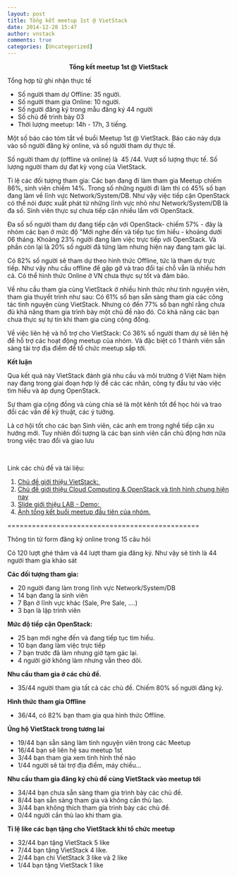 ```yaml
---
layout: post
title: Tổng kết meetup 1st @ VietStack
date: 2014-12-28 15:47
author: vnstack
comments: true
categories: [Uncategorized]
---
```

<p style="text-align:center;"><strong>Tổng kết meetup 1st @ VietStack</strong></p>
Tổng hợp từ ghi nhận thực tế
<ul>
	<li>Số người tham dự Offline: 35 người.</li>
	<li>Số người tham gia Online: 10 người.</li>
	<li>Số người đăng ký trong mẫu đăng ký 44 người</li>
	<li>Số chủ đề trình bày 03</li>
	<li>Thời lượng meetup: 14h - 17h, 3 tiếng.</li>
</ul>
<!--more-->

Một số báo cáo tóm tắt về buổi Meetup 1st @ VietStack. Báo cáo này dựa vào số người đăng ký online, và số người tham dự thực tế.

Số người tham dự (offline và online) là  45 /44. Vượt số lượng thực tế. Số lượng người tham dự đạt kỳ vọng của VietStack.

Tỉ lệ các đối tượng tham gia: Các bạn đang đi làm tham gia Meetup chiếm 86%, sinh viên chiếm 14%. Trong số những người đi làm thì có 45% số bạn đang làm về lĩnh vực Network/System/DB. Như vậy việc tiếp cận OpenStack có thể nói được xuất phát từ những lĩnh vực nhỏ như Network/System/DB là đa số. Sinh viên thực sự chưa tiếp cận nhiều lắm với OpenStack.

Đa số số người tham dự đang tiếp cận với OpenStack- chiếm 57% - đây là nhóm các bạn ở mức độ "Mới nghe đến và tiếp tục tìm hiểu - khoảng dưới 06 tháng. Khoảng 23% người đang làm việc trực tiếp với OpenStack. Và phần còn lại là 20% số người đã từng làm nhưng hiện nay đang tạm gác lại.

Có 82% số người sẽ tham dự theo hình thức Offline, tức là tham dự trực tiếp. Như vậy nhu cầu offline để gặp gỡ và trao đổi tại chỗ vẫn là nhiều hơn cả. Có thể hình thức Online ở VN chưa thực sự tốt và đảm bảo.

Về nhu cầu tham gia cùng VietStack ở nhiều hình thức như tình nguyện viên, tham gia thuyết trình như sau: Có 61% số bạn sẵn sàng tham gia các công tác tình nguyện cùng VietStack. Nhưng có đến 77% số bạn nghĩ rằng chưa đủ khả năng tham gia trình bày một chủ đề nào đó. Có khả năng các bạn chưa thực sự tự tin khi tham gia cùng cộng đồng.

Về việc liên hệ và hỗ trợ cho VietStack: Có 36% số người tham dự sẽ liên hệ để hỗ trợ các hoạt động meetup của nhóm. Và đặc biệt có 1 thành viên sẵn sàng tài trợ địa điểm để tổ chức meetup sắp tới.

<strong>Kết luận</strong>

Qua kết quả này VietStack đánh giá nhu cầu và môi trường ở Việt Nam hiện nay đang trong giai đoạn hợp lý để các các nhân, công ty đầu tư vào việc tìm hiểu và áp dụng OpenStack.

Sự tham gia cộng đồng và cùng chia sẻ là một kênh tốt để học hỏi và trao đổi các vấn đề kỹ thuật, các ý tưởng.

Là cơ hội tốt cho các bạn Sinh viên, các anh em trong nghề tiếp cận xu hướng mới. Tuy nhiên đối tượng là các bạn sinh viên cần chủ động hơn nữa trong việc trao đổi và giao lưu

&nbsp;

Link các chủ đề và tài liệu:
<ol>
	<li><a href="http://vietstacker.github.io/">Chủ đề giới thiệu VietStack: </a></li>
	<li><a href="http://www.slideshare.net/vietstack/vietstack-meetup-1st-vietstack-and-journey-promoting-openstack-in-vietnam">Chủ đề giới thiệu Cloud Computing &amp; OpenStack và tình hình chung hiện nay</a></li>
	<li><a href="http://www.slideshare.net/vietstack/vietstack-meetup-1stdemo-open-stack-juno">Slide giới thiệu LAB - Demo: </a></li>
	<li><a title="Ảnh tổng kết meetup đầu tiên của nhóm" href="https://www.facebook.com/media/set/?set=oa.591112691022474&amp;type=1">Ảnh tổng kết buổi meetup đầu tiên của nhóm.</a></li>
</ol>
===============================================

Thông tin từ form đăng ký online trong 15 câu hỏi

Có 120 lượt ghé thăm và 44 lượt tham gia đăng ký. Như vậy sẽ tính là 44 người tham gia khảo sát

<strong>Các đối tượng tham gia:</strong>
<ul>
	<li>20 người đang làm trong lĩnh vực Network/System/DB</li>
	<li>14 bạn đang là sinh viên</li>
	<li>7 Bạn ở lĩnh vực khác (Sale, Pre Sale, ....)</li>
	<li>3 bạn là lập trình viên</li>
</ul>
<strong>Mức độ tiếp cận OpenStack:</strong>
<ul>
	<li>25 bạn mới nghe đến và đang tiếp tục tìm hiểu.</li>
	<li>10 bạn đang làm việc trực tiếp</li>
	<li>7 bạn trước đã làm nhưng giờ tạm gác lại.</li>
	<li>4 người giờ không làm nhưng vẫn theo dõi.</li>
</ul>
<strong>Nhu cầu tham gia ở các chủ đề.</strong>
<ul>
	<li>35/44 người tham gia tất cả các chủ đề. Chiếm 80% số người đăng ký.</li>
</ul>
<strong>Hình thức tham gia Offline</strong>
<ul>
	<li>36/44, có 82% bạn tham gia qua hình thức Offline.</li>
</ul>
<strong>Ủng hộ VietStack trong tương lai</strong>
<ul>
	<li>19/44 bạn sẵn sàng làm tình nguyện viên trong các Meetup</li>
	<li>16/44 bạn sẽ liên hệ sau meetup 1st</li>
	<li>3/44 bạn tham gia xem tình hình thế nào</li>
	<li>1/44 người sẽ tài trợ địa điểm, máy chiếu...</li>
</ul>
<strong>Nhu cầu tham gia đăng ký chủ đề cùng VietStack vào meetup tới</strong>
<ul>
	<li>34/44 bạn chưa sẵn sàng tham gia trình bày các chủ đề.</li>
	<li>8/44 bạn sẵn sàng tham gia và không cần thù lao.</li>
	<li>3/44 bạn không thích tham gia trình bày các chủ đề.</li>
	<li>0/44 người cần thù lao khi tham gia.</li>
</ul>
<strong>Tỉ lệ like các bạn tặng cho VietStack khi tổ chức meetup</strong>
<ul>
	<li>32/44 bạn tặng VietStack 5 like</li>
	<li>7/44 bạn tặng VietStack 4 like.</li>
	<li>2/44 bạn chi VietStack 3 like và 2 like</li>
	<li>1/44 bạn tặng VietStack 1 like</li>
</ul>
